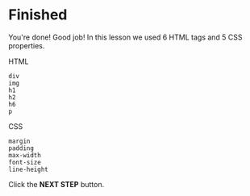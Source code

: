 # Finished
You're done! Good job! In this lesson we used 6 HTML tags and 5 CSS properties.  

HTML

```
div
img
h1
h2
h6
p
```

CSS
```
margin
padding
max-width
font-size
line-height
```



Click the **NEXT STEP** button.
